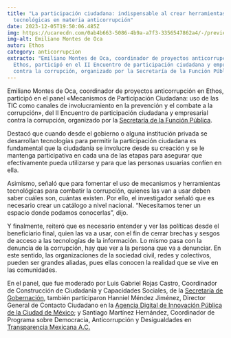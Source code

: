 ```yaml
---
title: "La participación ciudadana: indispensable al crear herramientas
  tecnológicas en materia anticorrupción"
date: 2023-12-05T19:50:06.485Z
img: https://ucarecdn.com/0ab4b663-5086-4b9a-a7f3-3356547862a4/-/preview/-/enhance/51/-/sharp/11/
img-alt: Emiliano Montes de Oca
autor: Ethos
category: anticorrupcion
extracto: "Emiliano Montes de Oca, coordinador de proyectos anticorrupción en
  Ethos, participó en el II Encuentro de participación ciudadana y empresarial
  contra la corrupción, organizado por la Secretaría de la Función Pública. "
---
```

Emiliano Montes de Oca, coordinador de proyectos anticorrupción en Ethos, participó en el panel «Mecanismos de Participación Ciudadana: uso de las TIC como canales de involucramiento en la prevención y el combate a la corrupción», del II Encuentro de participación ciudadana y empresarial contra la corrupción, organizado por la [Secretaría de la Función Pública](https://www.gob.mx/sfp). 



Destacó que cuando desde el gobierno o alguna institución privada se desarrollan tecnologías para permitir la participación ciudadana es fundamental que la ciudadanía se involucre desde su creación y se le mantenga participativa en cada una de las etapas para asegurar que efectivamente pueda utilizarse y para que las personas usuarias confíen en ella.

Asimismo, señaló que para fomentar el uso de mecanismos y herramientas  tecnológicas para combatir la corrupción, quienes las van a usar deben saber cuáles son, cuántas existen. Por ello, el investigador señaló que es necesario crear un catálogo a nivel nacional. “Necesitamos tener un espacio donde podamos conocerlas”, dijo. 

Y finalmente, reiteró que es necesario entender y ver las políticas desde el beneficiario final, quien las va a usar, con el fin de cerrar brechas y sesgos de acceso a las tecnologías de la información. Lo mismo pasa con la denuncia de la corrupción, hay que ver a la persona que va a denunciar. En este sentido, las organizaciones de la sociedad civil, redes y colectivos, pueden ser grandes aliadas, pues ellas conocen la realidad que se vive en las comunidades.

En el panel, que fue moderado por Luis Gabriel Rojas Castro, Coordinador de Construcción de Ciudadanía y Capacidades Sociales, de la [Secretaría de Gobernación](https://www.gob.mx/segob), también participaron Hanniel Méndez Jiménez, Director General de Contacto Ciudadano en la [Agencia Digital de Innovación Pública de la Ciudad de México](https://adip.cdmx.gob.mx/); y Santiago Martínez Hernández, Coordinador de Programa sobre Democracia, Anticorrupción y Desigualdades en [Transparencia Mexicana A.C.](https://www.tm.org.mx/)